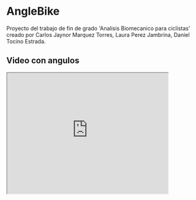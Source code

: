 # AngleBike
Proyecto del trabajo de fin de grado 'Analisis Biomecanico para ciclistas' creado por Carlos Jaynor Marquez Torres, Laura Perez Jambrina, Daniel Tocino Estrada.

## Video con angulos
<iframe width="420" height="315" src="https://www.youtube.com/watch?v=BZ6KDBuNCKQ">
</iframe>

